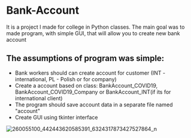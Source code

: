 # Bank-Account
It is a project I made for college in Python classes.
The main goal was to made program, with simple GUI, that will allow you to create new bank account

## The assumptions of program was simple: 
- Bank workers should can create account for customer (INT - international, PL - Polish or for company)
- Create a account based on class: BankAccount_COVID19, BankAccount_COVID19_Company or BankAccount_INT(if its for international client)
- The program should save account data in a separate file named "account"
- Create GUI using tkinter interface


![260055100_442443620585391_6324317873427527864_n](https://user-images.githubusercontent.com/91942565/143483378-7baa25c2-06f6-4401-9d46-ee2bce3f0bcf.png)
